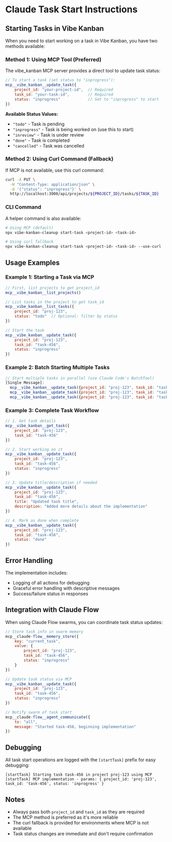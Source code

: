 # Claude Task Start Instructions

## Starting Tasks in Vibe Kanban

When you need to start working on a task in Vibe Kanban, you have two methods available:

### Method 1: Using MCP Tool (Preferred)

The vibe_kanban MCP server provides a direct tool to update task status:

```javascript
// To start a task (set status to "inprogress"):
mcp__vibe_kanban__update_task({
    project_id: "your-project-id",  // Required
    task_id: "your-task-id",        // Required  
    status: "inprogress"            // Set to "inprogress" to start
})
```

**Available Status Values:**
- `"todo"` - Task is pending
- `"inprogress"` - Task is being worked on (use this to start)
- `"inreview"` - Task is under review
- `"done"` - Task is completed
- `"cancelled"` - Task was cancelled

### Method 2: Using Curl Command (Fallback)

If MCP is not available, use this curl command:

```bash
curl -X PUT \
  -H "Content-Type: application/json" \
  -d '{"status": "inprogress"}' \
  http://localhost:3000/api/projects/${PROJECT_ID}/tasks/${TASK_ID}
```

### CLI Command

A helper command is also available:

```bash
# Using MCP (default)
npx vibe-kanban-cleanup start-task <project-id> <task-id>

# Using curl fallback
npx vibe-kanban-cleanup start-task <project-id> <task-id> --use-curl
```

## Usage Examples

### Example 1: Starting a Task via MCP

```javascript
// First, list projects to get project_id
mcp__vibe_kanban__list_projects()

// List tasks in the project to get task_id
mcp__vibe_kanban__list_tasks({
    project_id: "proj-123",
    status: "todo"  // Optional: filter by status
})

// Start the task
mcp__vibe_kanban__update_task({
    project_id: "proj-123",
    task_id: "task-456",
    status: "inprogress"
})
```

### Example 2: Batch Starting Multiple Tasks

```javascript
// Start multiple tasks in parallel (use Claude Code's BatchTool)
[Single Message]:
  mcp__vibe_kanban__update_task({project_id: "proj-123", task_id: "task-1", status: "inprogress"})
  mcp__vibe_kanban__update_task({project_id: "proj-123", task_id: "task-2", status: "inprogress"})
  mcp__vibe_kanban__update_task({project_id: "proj-123", task_id: "task-3", status: "inprogress"})
```

### Example 3: Complete Task Workflow

```javascript
// 1. Get task details
mcp__vibe_kanban__get_task({
    project_id: "proj-123",
    task_id: "task-456"
})

// 2. Start working on it
mcp__vibe_kanban__update_task({
    project_id: "proj-123",
    task_id: "task-456",
    status: "inprogress"
})

// 3. Update title/description if needed
mcp__vibe_kanban__update_task({
    project_id: "proj-123",
    task_id: "task-456",
    title: "Updated task title",
    description: "Added more details about the implementation"
})

// 4. Mark as done when complete
mcp__vibe_kanban__update_task({
    project_id: "proj-123",
    task_id: "task-456",
    status: "done"
})
```

## Error Handling

The implementation includes:
- Logging of all actions for debugging
- Graceful error handling with descriptive messages
- Success/failure status in responses

## Integration with Claude Flow

When using Claude Flow swarms, you can coordinate task status updates:

```javascript
// Store task info in swarm memory
mcp__claude-flow__memory_store({
    key: "current_task",
    value: {
        project_id: "proj-123",
        task_id: "task-456",
        status: "inprogress"
    }
})

// Update task status via MCP
mcp__vibe_kanban__update_task({
    project_id: "proj-123",
    task_id: "task-456",
    status: "inprogress"
})

// Notify swarm of task start
mcp__claude-flow__agent_communicate({
    to: "all",
    message: "Started task-456, beginning implementation"
})
```

## Debugging

All task start operations are logged with the `[startTask]` prefix for easy debugging:

```
[startTask] Starting task task-456 in project proj-123 using MCP
[startTask] MCP implementation - params: { project_id: 'proj-123', task_id: 'task-456', status: 'inprogress' }
```

## Notes

- Always pass both `project_id` and `task_id` as they are required
- The MCP method is preferred as it's more reliable
- The curl fallback is provided for environments where MCP is not available
- Task status changes are immediate and don't require confirmation